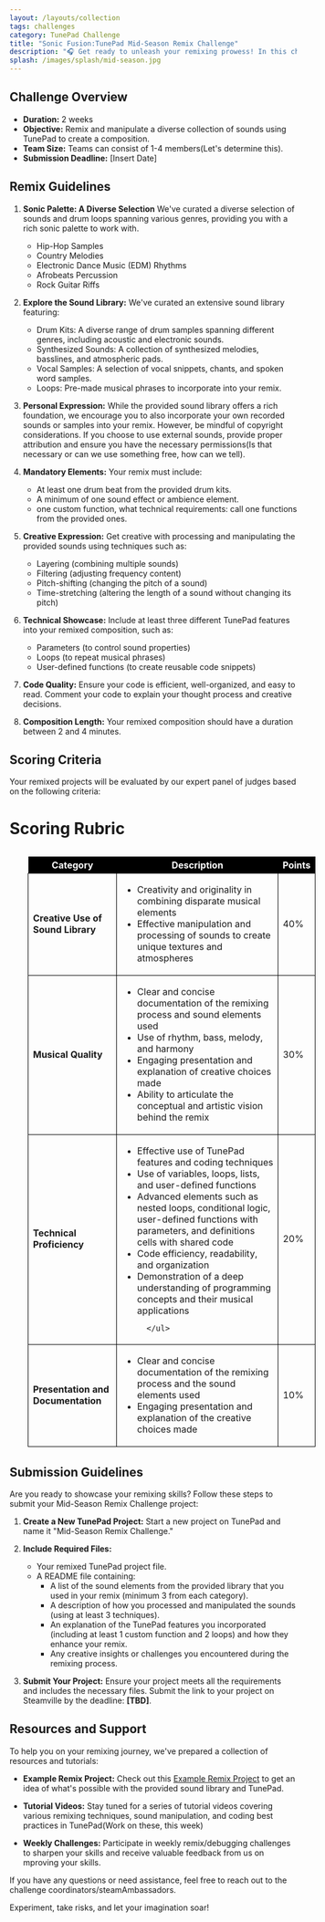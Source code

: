 ```yaml
---
layout: /layouts/collection
tags: challenges
category: TunePad Challenge
title: "Sonic Fusion:TunePad Mid-Season Remix Challenge"
description: "🎧 Get ready to unleash your remixing prowess! In this challenge, you'll create a mind-blowing composition by combining your coding skills with a diverse array of provided sounds, spanning various genres. It's time to showcase your unique style and leave your mark on the music scene."
splash: /images/splash/mid-season.jpg
---
```


## Challenge Overview

- **Duration:** 2 weeks
- **Objective:** Remix and manipulate a diverse collection of sounds using TunePad to create a composition.
- **Team Size:** Teams can consist of 1-4 members(Let's determine this).
- **Submission Deadline:** [Insert Date]

## Remix Guidelines

1. **Sonic Palette: A Diverse Selection** We've curated a diverse selection of sounds and drum loops spanning various genres, providing you with a rich sonic palette to work with. 

   - Hip-Hop Samples
   - Country Melodies
   - Electronic Dance Music (EDM) Rhythms
   - Afrobeats Percussion
   - Rock Guitar Riffs

2. **Explore the Sound Library:** We've curated an extensive sound library featuring:
   - Drum Kits: A diverse range of drum samples spanning different genres, including acoustic and electronic sounds.
   - Synthesized Sounds: A collection of synthesized melodies, basslines, and atmospheric pads.
   - Vocal Samples: A selection of vocal snippets, chants, and spoken word samples.
   - Loops: Pre-made musical phrases to incorporate into your remix.

4. **Personal Expression:** While the provided sound library offers a rich foundation, we encourage you to also incorporate your own recorded sounds or samples into your remix. However, be mindful of copyright considerations. If you choose to use external sounds, provide proper attribution and ensure you have the necessary permissions(Is that necessary or can we use something free, how can we tell).

5. **Mandatory Elements:** Your remix must include:
   - At least one drum beat from the provided drum kits.
   - A minimum of one sound effect or ambience element.
   - one custom function, what technical requirements: call one functions from the provided ones.

4. **Creative Expression:** Get creative with processing and manipulating the provided sounds using techniques such as:
   - Layering (combining multiple sounds)
   - Filtering (adjusting frequency content)
   - Pitch-shifting (changing the pitch of a sound)
   - Time-stretching (altering the length of a sound without changing its pitch)

5. **Technical Showcase:** Include at least three different TunePad features into your remixed composition, such as:
   - Parameters (to control sound properties)
   - Loops (to repeat musical phrases)
   - User-defined functions (to create reusable code snippets)

6. **Code Quality:** Ensure your code is efficient, well-organized, and easy to read. Comment your code to explain your thought process and creative decisions.

7. **Composition Length:** Your remixed composition should have a duration between 2 and 4 minutes.

## Scoring Criteria

Your remixed projects will be evaluated by our expert panel of judges based on the following criteria:


# Scoring Rubric
<style>
  table.rubric {
      max-width: 100%;
      border-collapse: collapse;
      margin: 2rem;
  }
  table.rubric th {
      background-color: black;
      color: white;
  }
  table.rubric td {
      border: 1px solid black;
  }
</style>
<table class="rubric">
<tr>
  <th>Category</th>
  <th>Description</th>
  <th>Points</th>
</tr>
<tr>
  <td><b>Creative Use of Sound Library</b></td>
  <td>
      <ul>
          <li>Creativity and originality in combining disparate musical elements</li>
          <li>Effective manipulation and processing of sounds to create unique textures and atmospheres</li>
      </ul>
  </td>
  <td>40%</td>
</tr>
<tr>
  <td><b>Musical Quality</b></td>
  <td>
      <ul>
          <li>Clear and concise documentation of the remixing process and sound elements used</li>
          <li> Use of rhythm, bass, melody, and harmony</li>
          <li>Engaging presentation and explanation of creative choices made</li>
          <li>Ability to articulate the conceptual and artistic vision behind the remix</li>
      </ul>
  </td>
  <td>30%</td>
</tr>
<tr>
  <td><b>Technical Proficiency</b></td>
  <td>
      <ul>
          <li>Effective use of TunePad features and coding techniques</li>
           <li>Use of variables, loops, lists, and user-defined functions</li>
           <li>Advanced elements such as nested loops, conditional logic, user-defined functions with parameters, and definitions cells with shared code</li>
          <li>Code efficiency, readability, and organization</li>
          <li>Demonstration of a deep understanding of programming concepts and their musical applications</li>
         
         
      </ul>
  </td>
  <td>20%</td>
</tr>
<tr>
  <td><b>Presentation and Documentation</b></td>
  <td>
      <ul>
          <li>Clear and concise documentation of the remixing process and the sound elements used</li>
          <li>Engaging presentation and explanation of the creative choices made</li>
      </ul>
  </td>
  <td>10%</td>
</tr>
</table>

## Submission Guidelines

Are you ready to showcase your remixing skills? Follow these steps to submit your Mid-Season Remix Challenge project:

1. **Create a New TunePad Project:** Start a new project on TunePad and name it "Mid-Season Remix Challenge."

2. **Include Required Files:**
   - Your remixed TunePad project file.
   - A README file containing:
     - A list of the sound elements from the provided library that you used in your remix (minimum 3 from each category).
     - A description of how you processed and manipulated the sounds (using at least 3 techniques).
     - An explanation of the TunePad features you incorporated (including at least 1 custom function and 2 loops) and how they enhance your remix.
     - Any creative insights or challenges you encountered during the remixing process.

3. **Submit Your Project:** Ensure your project meets all the requirements and includes the necessary files. Submit the link to your project on Steamville by the deadline: **[TBD]**.

## Resources and Support

To help you on your remixing journey, we've prepared a collection of resources and tutorials:

- **Example Remix Project:** Check out this [Example Remix Project](https://tunepad.com/project/58633) to get an idea of what's possible with the provided sound library and TunePad.

- **Tutorial Videos:** Stay tuned for a series of tutorial videos covering various remixing techniques, sound manipulation, and coding best practices in TunePad(Work on these, this week)

- **Weekly Challenges:** Participate in weekly remix/debugging challenges to sharpen your skills and receive valuable feedback from us on mproving your skills.

If you have any questions or need assistance, feel free to reach out to the challenge coordinators/steamAmbassadors.

Experiment, take risks, and let your imagination soar!

